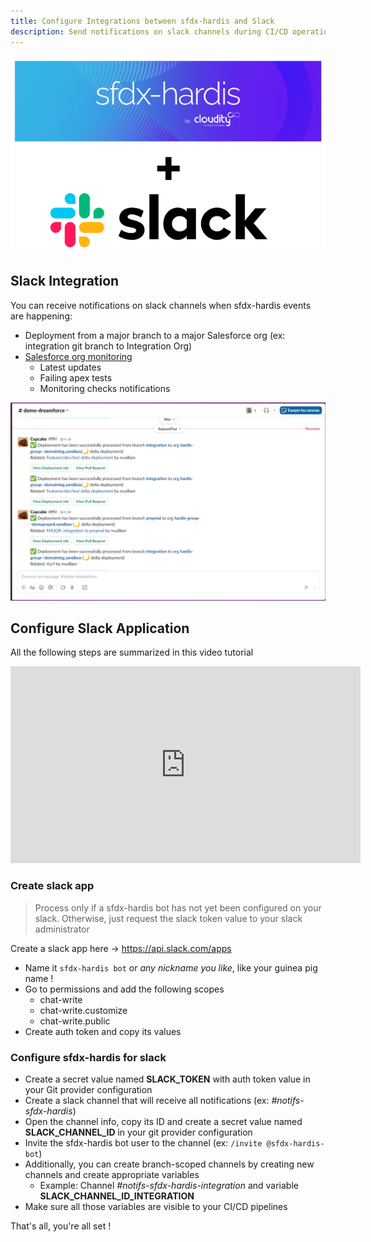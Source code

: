 ```yaml
---
title: Configure Integrations between sfdx-hardis and Slack
description: Send notifications on slack channels during CI/CD operations
---
```

<!-- markdownlint-disable MD013 -->

![sfdx-hardis-slack-logo](assets/images/sfdx-hardis-slack.png)

## Slack Integration

You can receive notifications on slack channels when sfdx-hardis events are happening:

- Deployment from a major branch to a major Salesforce org (ex: integration git branch to Integration Org)
- [Salesforce org monitoring](https://sfdx-hardis.cloudity.com/salesforce-monitoring-home/)
  - Latest updates
  - Failing apex tests
  - Monitoring checks notifications

![slack-notifs](assets/images/screenshot-slack.png)

## Configure Slack Application

All the following steps are summarized in this video tutorial

<div style="text-align:center"><iframe width="560" height="315" src="https://www.youtube.com/embed/se292ABGUmI" title="YouTube video player" frameborder="0" allow="accelerometer; autoplay; clipboard-write; encrypted-media; gyroscope; picture-in-picture" allowfullscreen></iframe></div>

### Create slack app

> Process only if a sfdx-hardis bot has not yet been configured on your slack. Otherwise, just request the slack token value to your slack administrator

Create a slack app here -> <https://api.slack.com/apps>

- Name it `sfdx-hardis bot` or _any nickname you like_, like your guinea pig name !
- Go to permissions and add the following scopes
  - chat-write
  - chat-write.customize
  - chat-write.public
- Create auth token and copy its values

### Configure sfdx-hardis for slack

- Create a secret value named **SLACK_TOKEN** with auth token value in your Git provider configuration
- Create a slack channel that will receive all notifications (ex: _#notifs-sfdx-hardis_)
- Open the channel info, copy its ID and create a secret value named **SLACK_CHANNEL_ID** in your git provider configuration
- Invite the sfdx-hardis bot user to the channel (ex: `/invite @sfdx-hardis-bot`)
- Additionally, you can create branch-scoped channels by creating new channels and create appropriate variables
  - Example: Channel _#notifs-sfdx-hardis-integration_ and variable **SLACK_CHANNEL_ID_INTEGRATION**
- Make sure all those variables are visible to your CI/CD pipelines

That's all, you're all set !
